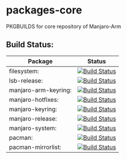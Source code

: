 # packages-core
PKGBUILDS for core repository of Manjaro-Arm

## Build Status:
| Package    | Status    |
|------------|-----------|
| filesystem: |[![Build Status](http://mirror.strits.dk:8091/view/Community/job/filesystem/badge/icon)](http://mirror.strits.dk:8091/view/Community/job/filesystem/)|
| lsb-release: |[![Build Status](http://mirror.strits.dk:8091/view/Community/job/lsb-release/badge/icon)](http://mirror.strits.dk:8091/view/Community/job/lsb-release/)|
| manjaro-arm-keyring: |[![Build Status](http://mirror.strits.dk:8091/view/Community/job/manjaro-arm-keyring/badge/icon)](http://mirror.strits.dk:8091/view/Community/job/manjaro-arm-keyring/)|
| manjaro-hotfixes: |[![Build Status](http://mirror.strits.dk:8091/view/Community/job/manjaro-hotfixes/badge/icon)](http://mirror.strits.dk:8091/view/Community/job/manjaro-hotfixes/)|
| manjaro-keyring: |[![Build Status](http://mirror.strits.dk:8091/view/Community/job/manjaro-keyring/badge/icon)](http://mirror.strits.dk:8091/view/Community/job/manjaro-keyring/)|
| manjaro-release: |[![Build Status](http://mirror.strits.dk:8091/view/Community/job/manjaro-release/badge/icon)](http://mirror.strits.dk:8091/view/Community/job/manjaro-release/)|
| manjaro-system: |[![Build Status](http://mirror.strits.dk:8091/view/Community/job/manjaro-system/badge/icon)](http://mirror.strits.dk:8091/view/Community/job/manjaro-system/)|
| pacman: |[![Build Status](http://mirror.strits.dk:8091/view/Community/job/pacman/badge/icon)](http://mirror.strits.dk:8091/view/Community/job/pacman/)|
| pacman-mirrorlist: |[![Build Status](http://mirror.strits.dk:8091/view/Community/job/pacman-mirrorlist/badge/icon)](http://mirror.strits.dk:8091/view/Community/job/pacman-mirrorlist/)|
